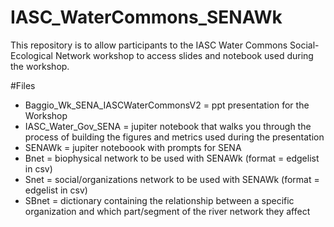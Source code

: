 # IASC_WaterCommons_SENAWk

This repository is to allow participants to the IASC Water Commons Social-Ecological Network workshop to access slides and notebook used during the workshop.

#Files
- Baggio_Wk_SENA_IASCWaterCommonsV2 = ppt presentation for the Workshop
- IASC_Water_Gov_SENA = jupiter notebook that walks you through the process of building the figures and metrics used during the presentation
- SENAWk = jupiter noteboook with prompts for SENA
- Bnet = biophysical network to be used with SENAWk (format = edgelist in csv)
- Snet = social/organizations network to be used with SENAWk (format = edgelist in csv)
- SBnet = dictionary containing the relationship between a specific organization and which part/segment of the river network they affect
